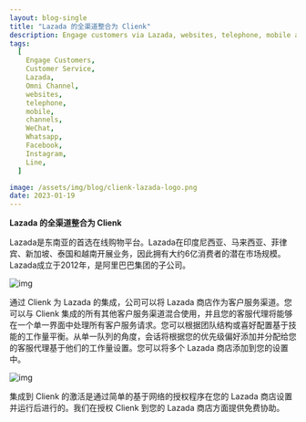 ```yaml
---
layout: blog-single
title: "Lazada 的全渠道整合为 Clienk"
description: Engage customers via Lazada, websites, telephone, mobile apps, social media channels like WeChat, Whatsapp, Facebook, Instagram and many other popular messaging apps.
tags:
  [
    Engage Customers,
    Customer Service,
    Lazada,
    Omni Channel,
    websites,
    telephone,
    mobile,
    channels,
    WeChat,
    Whatsapp,
    Facebook,
    Instagram,
    Line,
  ]

image: /assets/img/blog/clienk-lazada-logo.png
date: 2023-01-19
---
```


**Lazada 的全渠道整合为 Clienk**

Lazada是东南亚的首选在线购物平台。Lazada在印度尼西亚、马来西亚、菲律宾、新加坡、泰国和越南开展业务，因此拥有大约6亿消费者的潜在市场规模。Lazada成立于2012年，是阿里巴巴集团的子公司。

![img](/assets/img/blog/lazada-clienk-new-session.png)

通过 Clienk 为 Lazada 的集成，公司可以将 Lazada 商店作为客户服务渠道。您可以与 Clienk 集成的所有其他客户服务渠道混合使用，并且您的客服代理将能够在一个单一界面中处理所有客户服务请求。您可以根据团队结构或喜好配置基于技能的工作量平衡。从单一队列的角度，会话将根据您的优先级偏好添加并分配给您的客服代理基于他们的工作量设置。您可以将多个 Lazada 商店添加到您的设置中。

![img](/assets/img/blog/lazada-agent-clienk.png)

集成到 Clienk 的激活是通过简单的基于网络的授权程序在您的 Lazada 商店设置并运行后进行的。我们在授权 Clienk 到您的 Lazada 商店方面提供免费协助。

